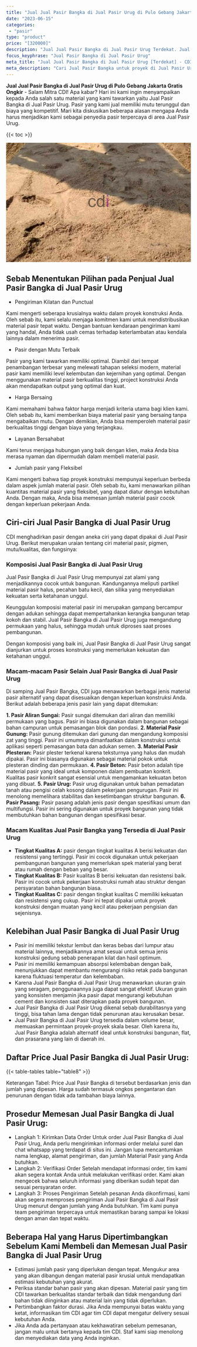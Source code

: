 ```yaml
---
title: "Jual Jual Pasir Bangka di Jual Pasir Urug di Pulo Gebang Jakarta Gratis Ongkir"
date: "2023-06-15"
categories:
 - "pasir"
type: "product"
price: "[320000]"
description: "Jual Jual Pasir Bangka di Jual Pasir Urug Terdekat. Jual Pasir Bangka ini sering digunakan dalam proyek konstruksi sebagai material adukan yang berkualitas dan halus. Kontak kami untuk mendapatkan informasi lebih lanjut."
focus_keyphrase: "Jual Pasir Bangka di Jual Pasir Urug"
meta_title: "Jual Jual Pasir Bangka di Jual Pasir Urug [Terdekat] - CDI"
meta_description: "Cari Jual Pasir Bangka untuk proyek di Jual Pasir Urug? Kami menawarkan Jual Pasir Bangka berkualitas untuk material adukan. Raih penawaran terbaik sekarang."
---
```


**Jual Jual Pasir Bangka di Jual Pasir Urug di Pulo Gebang Jakarta Gratis Ongkir** - Salam Mitra CDI! Apa kabar? Hari ini kami ingin menyampaikan kepada Anda salah satu material yang kami tawarkan yaitu Jual Pasir Bangka di Jual Pasir Urug. Pasir yang kami jual memiliki mutu terunggul dan biaya yang kompetitif. Mari kita diskusikan beberapa alasan mengapa Anda harus menjadikan kami sebagai penyedia pasir terpercaya di area Jual Pasir Urug.

{{< toc >}}

![Jual Jual Pasir Bangka di Jual Pasir Urug di Pulo Gebang Jakarta Gratis Ongkir](/images/pasir/pasir-bangunan-30.jpg)

## Sebab Menentukan Pilihan pada Penjual Jual Pasir Bangka di Jual Pasir Urug

*   Pengiriman Kilatan dan Punctual

Kami mengerti seberapa krusialnya waktu dalam proyek konstruksi Anda. Oleh sebab itu, kami selalu menjaga komitmen kami untuk mendistribusikan material pasir tepat waktu. Dengan bantuan kendaraan pengiriman kami yang handal, Anda tidak usah cemas terhadap keterlambatan atau kendala lainnya dalam menerima pasir.
*   Pasir dengan Mutu Terbaik

Pasir yang kami tawarkan memiliki optimal. Diambil dari tempat penambangan terbesar yang melewati tahapan seleksi modern, material pasir kami memiliki level kelembutan dan kejernihan yang optimal. Dengan menggunakan material pasir berkualitas tinggi, project konstruksi Anda akan mendapatkan output yang optimal dan kuat.
*   Harga Bersaing

Kami memahami bahwa faktor harga menjadi kriteria utama bagi klien kami. Oleh sebab itu, kami memberikan biaya material pasir yang bersaing tanpa mengabaikan mutu. Dengan demikian, Anda bisa memperoleh material pasir berkualitas tinggi dengan biaya yang terjangkau.
*   Layanan Bersahabat

Kami terus menjaga hubungan yang baik dengan klien, maka Anda bisa merasa nyaman dan dipermudah dalam membeli material pasir.
*   Jumlah pasir yang Fleksibel

Kami mengerti bahwa tiap proyek konstruksi mempunyai keperluan berbeda dalam aspek jumlah material pasir. Oleh sebab itu, kami menawarkan pilihan kuantitas material pasir yang fleksibel, yang dapat diatur dengan kebutuhan Anda. Dengan maka, Anda bisa memesan jumlah material pasir cocok dengan keperluan pekerjaan Anda.

## Ciri-ciri Jual Pasir Bangka di Jual Pasir Urug

CDI menghadirkan pasir dengan aneka ciri yang dapat dipakai di Jual Pasir Urug. Berikut merupakan uraian tentang ciri material pasir, pigmen, mutu/kualitas, dan fungsinya:

### Komposisi Jual Pasir Bangka di Jual Pasir Urug

Jual Pasir Bangka di Jual Pasir Urug mempunyai zat alami yang menjadikannya cocok untuk bangunan. Kandungannya meliputi partikel material pasir halus, pecahan batu kecil, dan silika yang menyediakan kekuatan serta ketahanan unggul.

Keunggulan komposisi material pasir ini merupakan gampang bercampur dengan adukan sehingga dapat mempertahankan kerangka bangunan tetap kokoh dan stabil. Jual Pasir Bangka di Jual Pasir Urug juga mengandung permukaan yang halus, sehingga mudah untuk diproses saat proses pembangunan.

Dengan komposisi yang baik ini, Jual Pasir Bangka di Jual Pasir Urug sangat dianjurkan untuk proses konstruksi yang memerlukan kekuatan dan ketahanan unggul.

### Macam-macam Pasir Selain Jual Pasir Bangka di Jual Pasir Urug

Di samping Jual Pasir Bangka, CDI juga menawarkan berbagai jenis material pasir alternatif yang dapat disesuaikan dengan keperluan konstruksi Anda. Berikut adalah beberapa jenis pasir lain yang dapat ditemukan:

**1\. Pasir Aliran Sungai:** Pasir sungai ditemukan dari aliran dan memiliki permukaan yang bagus. Pasir ini biasa digunakan dalam bangunan sebagai bahan campuran untuk pemasangan blok dan pondasi.
**2\. Material Pasir Gunung:** Pasir gunung ditemukan dari gunung dan mengandung komposisi zat yang tinggi. Pasir ini umumnya dimanfaatkan dalam konstruksi untuk aplikasi seperti pemasangan bata dan adukan semen.
**3\. Material Pasir Plesteran:** Pasir plester terkenal karena teksturnya yang halus dan mudah dipakai. Pasir ini biasanya digunakan sebagai material pokok untuk plesteran dinding dan permukaan.
**4\. Pasir Beton:** Pasir beton adalah tipe material pasir yang ideal untuk komponen dalam pembuatan konkrit. Kualitas pasir konkrit sangat esensial untuk mengamankan kekuatan beton yang dibuat.
**5\. Pasir Urug:** Pasir urug digunakan untuk bahan pemadatan tanah atau pengisi celah kosong dalam pekerjaan pengurugan. Pasir ini menolong memelihara stabilitas dan kesetimbangan struktur bangunan.
**6\. Pasir Pasang:** Pasir pasang adalah jenis pasir dengan spesifikasi umum dan multifungsi. Pasir ini sering digunakan untuk proyek bangunan yang tidak membutuhkan bahan bangunan dengan spesifikasi besar.

### Macam Kualitas Jual Pasir Bangka yang Tersedia di Jual Pasir Urug

*   **Tingkat Kualitas A:** pasir dengan tingkat kualitas A berisi kekuatan dan resistensi yang tertinggi. Pasir ini cocok digunakan untuk pekerjaan pembangunan bangunan yang memerlukan spek material yang berat atau rumah dengan beban yang besar.
*   **Tingkat Kualitas B:** Pasir kualitas B berisi kekuatan dan resistensi baik. Pasir ini cocok untuk pekerjaan konstruksi rumah atau struktur dengan persyaratan bahan bangunan biasa.
*   **Tingkat Kualitas C:** pasir dengan tingkat kualitas C memiliki kekuatan dan resistensi yang cukup. Pasir ini tepat dipakai untuk proyek konstruksi dengan muatan yang kecil atau pekerjaan pengisian dan sejenisnya.

## Kelebihan Jual Pasir Bangka di Jual Pasir Urug

*   Pasir ini memiliki tekstur lembut dan keras bebas dari lumpur atau material lainnya, menjadikannya amat sesuai untuk semua jenis konstruksi gedung sebab penerapan kilat dan hasil optimum.
*   Pasir ini memiliki kemampuan absorpsi kelembaban dengan baik, menunjukkan dapat membantu mengurangi risiko retak pada bangunan karena fluktuasi temperatur dan kelembaban.
*   Karena Jual Pasir Bangka di Jual Pasir Urug menawarkan ukuran grain yang seragam, penggunaannya juga dapat sangat efektif. Ukuran grain yang konsisten menjamin jika pasir dapat mengurangi kebutuhan cement dan konsisten saat diterapkan pada proyek bangunan.
*   Jual Pasir Bangka di Jual Pasir Urug dikenal sebab durabilitasnya yang tinggi, bisa tahan lama dengan tidak penurunan atau kerusakan besar.
*   Jual Pasir Bangka di Jual Pasir Urug tersedia dalam volume besar, memuaskan permintaan proyek-proyek skala besar. Oleh karena itu, Jual Pasir Bangka adalah alternatif ideal untuk konstruksi bangunan, flat, dan prasarana yang lain di daerah ini.

## Daftar Price Jual Pasir Bangka di Jual Pasir Urug:

{{< table-tables table="table8" >}}

Keterangan Tabel: Price Jual Pasir Bangka di tersebut berdasarkan jenis dan jumlah yang dipesan. Harga sudah termasuk ongkos pengantaran dan penurunan dengan tidak ada tambahan biaya lainnya.

## Prosedur Memesan Jual Pasir Bangka di Jual Pasir Urug:

*   Langkah 1: Kirimkan Data Order
Untuk order Jual Pasir Bangka di Jual Pasir Urug, Anda perlu mengirimkan informasi order melalui surel dan chat whatsapp yang terdapat di situs ini. Jangan lupa mencantumkan nama lengkap, alamat pengiriman, dan jumlah Material Pasir yang Anda butuhkan.
*   Langkah 2: Verifikasi Order
Setelah mendapat informasi order, tim kami akan segera kontak Anda untuk melakukan verifikasi order. Kami akan mengecek bahwa seluruh informasi yang diberikan sudah tepat dan sesuai persyaratan order.
*   Langkah 3: Proses Pengiriman
Setelah pesanan Anda dikonfirmasi, kami akan segera memproses pengiriman Jual Pasir Bangka di Jual Pasir Urug menurut dengan jumlah yang Anda butuhkan. Tim kami punya team pengiriman terpercaya untuk memastikan barang sampai ke lokasi dengan aman dan tepat waktu.

## Beberapa Hal yang Harus Dipertimbangkan Sebelum Kami Membeli dan Memesan Jual Pasir Bangka di Jual Pasir Urug

*   Estimasi jumlah pasir yang diperlukan dengan tepat. Mengukur area yang akan dibangun dengan material pasir krusial untuk mendapatkan estimasi kebutuhan yang akurat.
*   Periksa standar bahan pasir yang akan dipesan. Material pasir yang tim CDI tawarkan berkualitas standar terbaik dan tidak mengandung dari bahan tidak diinginkan atau material lain yang tidak diperlukan.
*   Pertimbangkan faktor durasi. Jika Anda mempunyai batas waktu yang ketat, informasikan tim CDI agar tim CDI dapat mengatur delivery sesuai kebutuhan Anda.
*   Jika Anda ada pertanyaan atau kekhawatiran sebelum pemesanan, jangan malu untuk bertanya kepada tim CDI. Staf kami siap menolong dan menyediakan data yang Anda inginkan.